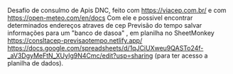 Desafio de consulmo de Apis DNC, feito com https://viacep.com.br/
e com https://open-meteo.com/en/docs
Com ele e possivel encontrar determinados endereços atraves de cep
Previsão do tempo
salvar informações para um "banco de dasoa" , em planilha no SheetMonkey
https://consltacep-previsaotempo.netlify.app/
https://docs.google.com/spreadsheets/d/1qJCiUXweu9QASTo24f-_aV3DgyMeFtN_XUyIg9N4Cmc/edit?usp=sharing (para ter acesso a planilha de dados).
